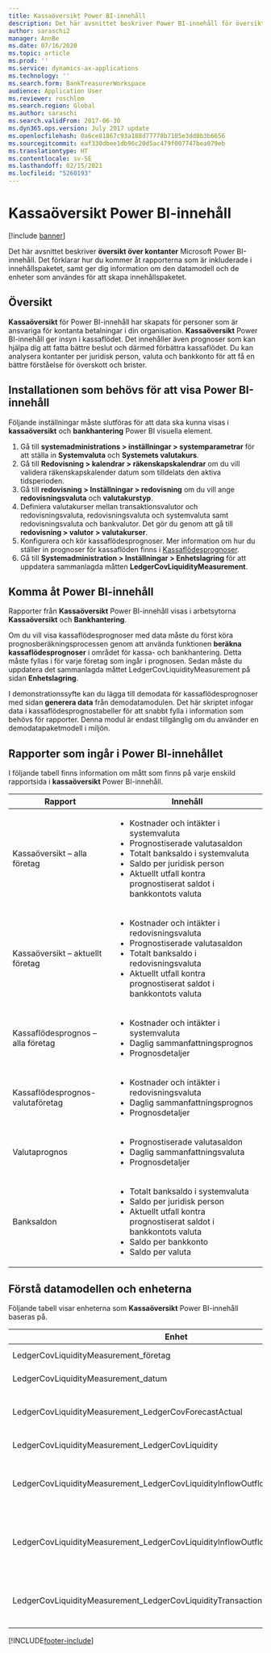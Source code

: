 ```yaml
---
title: Kassaöversikt Power BI-innehåll
description: Det här avsnittet beskriver Power BI-innehåll för översikt över översikt över kontanter Det förklarar hur du kommer åt rapporterna som är inkluderade i innehållspaketet, samt ger dig information om den datamodell och de enheter som användes för att skapa innehållspaketet.
author: saraschi2
manager: AnnBe
ms.date: 07/16/2020
ms.topic: article
ms.prod: ''
ms.service: dynamics-ax-applications
ms.technology: ''
ms.search.form: BankTreasurerWorkspace
audience: Application User
ms.reviewer: roschlom
ms.search.region: Global
ms.author: saraschi
ms.search.validFrom: 2017-06-30
ms.dyn365.ops.version: July 2017 update
ms.openlocfilehash: 0a6ce81867c93a188d77778b7105e3dd0b3b6656
ms.sourcegitcommit: eaf330dbee1db96c20d5ac479f007747bea079eb
ms.translationtype: HT
ms.contentlocale: sv-SE
ms.lasthandoff: 02/15/2021
ms.locfileid: "5260193"
---
```

# <a name="cash-overview-power-bi-content"></a>Kassaöversikt Power BI-innehåll

[!include [banner](../includes/banner.md)]

Det här avsnittet beskriver **översikt över kontanter** Microsoft Power BI-innehåll. Det förklarar hur du kommer åt rapporterna som är inkluderade i innehållspaketet, samt ger dig information om den datamodell och de enheter som användes för att skapa innehållspaketet.

## <a name="overview"></a>Översikt

**Kassaöversikt** för Power BI-innehåll har skapats för personer som är ansvariga för kontanta betalningar i din organisation. **Kassaöversikt** Power BI-innehåll ger insyn i kassaflödet. Det innehåller även prognoser som kan hjälpa dig att fatta bättre beslut och därmed förbättra kassaflödet. Du kan analysera kontanter per juridisk person, valuta och bankkonto för att få en bättre förståelse för överskott och brister.

## <a name="setup-needed-to-view-power-bi-content"></a>Installationen som behövs för att visa Power BI-innehåll

Följande inställningar måste slutföras för att data ska kunna visas i **kassaöversikt** och **bankhantering** Power BI visuella element.

1. Gå till **systemadministrations > inställningar > systemparametrar** för att ställa in **Systemvaluta** och **Systemets valutakurs**.
2. Gå till **Redovisning > kalendrar > räkenskapskalendrar** om du vill validera räkenskapskalender datum som tilldelats den aktiva tidsperioden.
3. Gå till **redovisning > Inställningar > redovisning** om du vill ange **redovisningsvaluta** och **valutakurstyp**.
4. Definiera valutakurser mellan transaktionsvalutor och redovisningsvaluta, redovisningsvaluta och systemvaluta samt redovisningsvaluta och bankvalutor. Det gör du genom att gå till **redovisning > valutor > valutakurser**.
5. Konfigurera och kör kassaflödesprognoser. Mer information om hur du ställer in prognoser för kassaflöden finns i [Kassaflödesprognoser](https://docs.microsoft.com/dynamics365/finance/cash-bank-management/cash-flow-forecasting). 
6. Gå till **Systemadministration > Inställningar > Enhetslagring** för att uppdatera sammanlagda måtten **LedgerCovLiquidityMeasurement**.

## <a name="accessing-the-power-bi-content"></a>Komma åt Power BI-innehåll

Rapporter från **Kassaöversikt** Power BI-innehåll visas i arbetsytorna **Kassaöversikt** och **Bankhantering**.

Om du vill visa kassaflödesprognoser med data måste du först köra prognosberäkningsprocessen genom att använda funktionen **beräkna kassaflödesprognoser** i området för kassa- och bankhantering. Detta måste fyllas i för varje företag som ingår i prognosen.  Sedan måste du uppdatera det sammanlagda måttet LedgerCovLiquidityMeasurement på sidan **Enhetslagring**.  

I demonstrationssyfte kan du lägga till demodata för kassaflödesprognoser med sidan **generera data** från demodatamodulen.  Det här skriptet infogar data i kassaflödesprognostabeller för att snabbt fylla i information som behövs för rapporter.  Denna modul är endast tillgänglig om du använder en demodatapaketmodell i miljön. 

## <a name="reports-that-are-included-in-the-power-bi-content"></a>Rapporter som ingår i Power BI-innehållet

I följande tabell finns information om mått som finns på varje enskild rapportsida i **kassaöversikt** Power BI-innehåll.

| Rapport                                | Innehåll |
|---------------------------------------|----------|
| Kassaöversikt – alla företag         | <ul><li>Kostnader och intäkter i systemvaluta</li><li>Prognostiserade valutasaldon</li><li>Totalt banksaldo i systemvaluta</li><li>Saldo per juridisk person</li><li>Aktuellt utfall kontra prognostiserat saldot i bankkontots valuta</li></ul> |
| Kassaöversikt – aktuellt företag       | <ul><li>Kostnader och intäkter i redovisningsvaluta</li><li>Prognostiserade valutasaldon</li><li>Totalt banksaldo i redovisningsvaluta</li><li>Aktuellt utfall kontra prognostiserat saldot i bankkontots valuta</li></ul> |
| Kassaflödesprognos – alla företag    | <ul><li>Kostnader och intäkter i systemvaluta</li><li>Daglig sammanfattningsprognos</li><li>Prognosdetaljer</li></ul> |
| Kassaflödesprognos- valutaföretag | <ul><li>Kostnader och intäkter i redovisningsvaluta</li><li>Daglig sammanfattningsprognos</li><li>Prognosdetaljer</li></ul> |
| Valutaprognos                     | <ul><li>Prognostiserade valutasaldon</li><li>Daglig sammanfattningsvaluta</li><li>Prognosdetaljer</li></ul> |
| Banksaldon                         | <ul><li>Totalt banksaldo i systemvaluta</li><li>Saldo per juridisk person</li><li>Aktuellt utfall kontra prognostiserat saldot i bankkontots valuta</li><li>Saldo per bankkonto</li><li>Saldo per valuta</li></ul> |


## <a name="understanding-the-data-model-and-entities"></a>Förstå datamodellen och enheterna

Följande tabell visar enheterna som **Kassaöversikt** Power BI-innehåll baseras på.

| Enhet                                                                          | Innehåll |
|---------------------------------------------------------------------------------|----------|
| LedgerCovLiquidityMeasurement\_företag                                          | Företag att filtrera rapporter efter |
| LedgerCovLiquidityMeasurement\_datum                                             | Datum att filtrera rapporter efter |
| LedgerCovLiquidityMeasurement\_LedgerCovForecastActual                          | Aktuellt banksaldo kontra senaste prognostiserade banksaldo |
| LedgerCovLiquidityMeasurement\_LedgerCovLiquidity                               | Prognostiserade transaktionsdetaljer |
| LedgerCovLiquidityMeasurement\_LedgerCovLiquidityInflowOutflowBalanceCompany    | Summerade kassainflöden och kassautflöden och saldo med varje företag redovisningsvaluta |
| LedgerCovLiquidityMeasurement\_LedgerCovLiquidityInflowOutflowBalanceEnterprise | Summerade kassainflöden och kassautflöden och saldo som använder systemvaluta för alla företag |
| LedgerCovLiquidityMeasurement\_LedgerCovLiquidityTransactionCurrency            | Summerad nettotransaktionsbelopp och saldo av valutor med hjälp av transaktionsvalutan |


[!INCLUDE[footer-include](../../includes/footer-banner.md)]